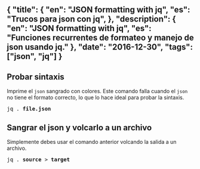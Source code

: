 {
    "title": {
        "en": "JSON formatting with jq",
        "es": "Trucos para json con jq",
    },
    "description": {
      "en": "JSON formatting with jq",
      "es": "Funciones recurrentes de formateo y manejo de json usando jq." 
    },
    "date": "2016-12-30",
    "tags": ["json", "jq"]
}
---
<h2>Probar sintaxis</h2>
<p>Imprime el <code>json</code> sangrado con colores. Este comando falla cuando el <code>json</code> no tiene el formato correcto, lo que lo hace ideal para probar la sintaxis.</p>
<pre>jq . <b>file.json</b></pre>

<h2>Sangrar el json y volcarlo a un archivo</h2>
<p>Simplemente debes usar el comando anterior volcando la salida a un archivo.</p>
<pre>jq . <b>source</b> > <b>target</b></pre>
